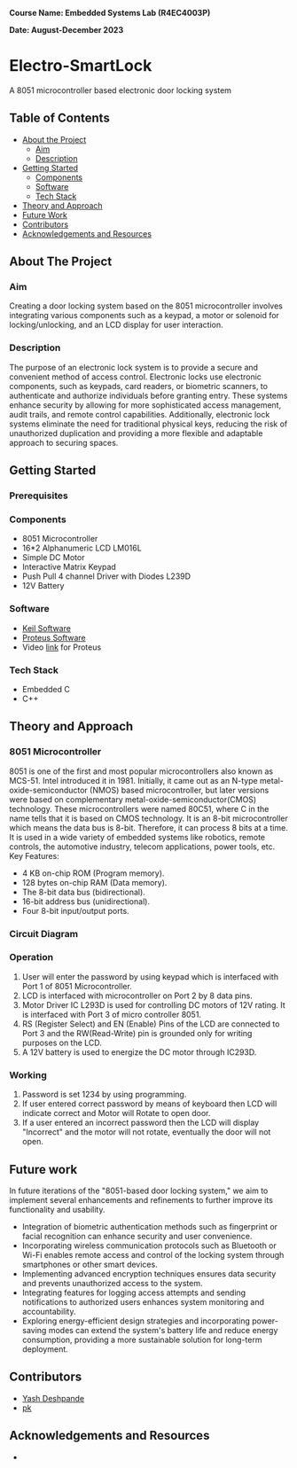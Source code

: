 **Course Name: Embedded Systems Lab (R4EC4003P)**

**Date: August-December 2023**


# Electro-SmartLock
A 8051 microcontroller based electronic door locking system

## Table of Contents

- [About the Project](#about-the-project)
    - [Aim](#aim)
    - [Description](#description)
- [Getting Started](#getting-started)
    - [Components](#components)
    - [Software](#software)
    - [Tech Stack](#tech-stack)
- [Theory and Approach](#theory-and-approach)
- [Future Work](#future-work)
- [Contributors](#contributors)
- [Acknowledgements and Resources](#acknowledgements-and-resources)

## About The Project

### Aim

Creating a door locking system based on the 8051 microcontroller involves integrating various components such as a keypad, a motor or solenoid for locking/unlocking, and an LCD display for user interaction.

### Description
The purpose of an electronic lock system is to provide a secure and convenient method of
access control. Electronic locks use electronic components, such as keypads, card readers,
or biometric scanners, to authenticate and authorize individuals before granting entry.
These systems enhance security by allowing for more sophisticated access management,
audit trails, and remote control capabilities. Additionally, electronic lock systems
eliminate the need for traditional physical keys, reducing the risk of unauthorized
duplication and providing a more flexible and adaptable approach to securing spaces.


## Getting Started

### Prerequisites

### Components
- 8051 Microcontroller
- 16*2 Alphanumeric LCD LM016L
- Simple DC Motor
- Interactive Matrix Keypad
- Push Pull 4 channel Driver with Diodes L239D
- 12V Battery

### Software
- [Keil Software](https://www.keil.com/download/)
- [Proteus Software](https://drive.google.com/uc?id=1aQ-QefxwPn7Coc0X_xKwAKFt6r3PQLiD&export=download)
- Video [link](https://www.youtube.com/watch?v=A2KrMkxZQmw) for Proteus


### Tech Stack
- Embedded C
- C++


## Theory and Approach

### 8051 Microcontroller

8051 is one of the first and most popular microcontrollers also known as MCS-51. Intel
introduced it in 1981. Initially, it came out as an N-type metal-oxide-semiconductor
(NMOS) based microcontroller, but later versions were based on complementary
metal-oxide-semiconductor(CMOS) technology. These microcontrollers were named
80C51, where C in the name tells that it is based on CMOS technology. It is an 8-bit
microcontroller which means the data bus is 8-bit. Therefore, it can process 8 bits at a
time. It is used in a wide variety of embedded systems like robotics, remote controls, the
automotive industry, telecom applications, power tools, etc.
Key Features:
- 4 KB on-chip ROM (Program memory).
- 128 bytes on-chip RAM (Data memory).
- The 8-bit data bus (bidirectional).
- 16-bit address bus (unidirectional).
- Four 8-bit input/output ports.

### Circuit Diagram


### Operation
1. User will enter the password by using keypad which is interfaced with Port 1 of 8051 Microcontroller.
2. LCD is interfaced with microcontroller on Port 2 by 8 data pins.
3. Motor Driver IC L293D is used for controlling DC motors of 12V rating. It is interfaced with Port 3 of micro controller 8051.
4. RS (Register Select) and EN (Enable) Pins of the LCD are connected to Port 3 and the RW(Read-Write) pin is grounded only for writing purposes on the LCD.
5. A 12V battery is used to energize the DC motor through IC293D.

### Working
1. Password is set 1234 by using programming.
2. If user entered correct password by means of keyboard then LCD will indicate correct and Motor will Rotate to open door.
3. If a user entered an incorrect password then the LCD will display "Incorrect" and
the motor will not rotate, eventually the door will not open.


## Future work
In future iterations of the "8051-based door locking system," we aim to implement several enhancements and refinements to further improve its functionality and usability. 
- Integration of biometric authentication methods such as fingerprint or facial recognition can enhance security and user convenience.
- Incorporating wireless communication protocols such as Bluetooth or Wi-Fi enables remote access and control of the locking system through smartphones or other smart devices.
- Implementing advanced encryption techniques ensures data security and prevents unauthorized access to the system.
- Integrating features for logging access attempts and sending notifications to authorized users enhances system monitoring and accountability.
- Exploring energy-efficient design strategies and incorporating power-saving modes can extend the system's battery life and reduce energy consumption, providing a more sustainable solution for long-term deployment.



## Contributors

- [Yash Deshpande](https://github.com/yashLM705)
- [pk](https://github.com/Aerophile-320)

## Acknowledgements and Resources

- 

